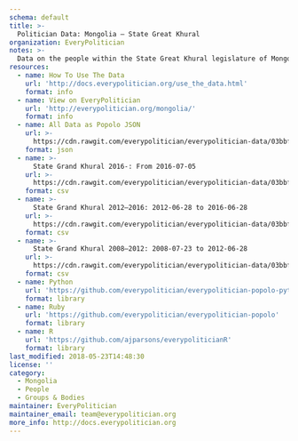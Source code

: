 ```yaml
---
schema: default
title: >-
  Politician Data: Mongolia — State Great Khural
organization: EveryPolitician
notes: >-
  Data on the people within the State Great Khural legislature of Mongolia.
resources:
  - name: How To Use The Data
    url: 'http://docs.everypolitician.org/use_the_data.html'
    format: info
  - name: View on EveryPolitician
    url: 'http://everypolitician.org/mongolia/'
    format: info
  - name: All Data as Popolo JSON
    url: >-
      https://cdn.rawgit.com/everypolitician/everypolitician-data/03bbf2c084ca901f68981225da3ba36b141d8c12/data/Mongolia/Assembly/ep-popolo-v1.0.json
    format: json
  - name: >-
      State Grand Khural 2016-: From 2016-07-05
    url: >-
      https://cdn.rawgit.com/everypolitician/everypolitician-data/03bbf2c084ca901f68981225da3ba36b141d8c12/data/Mongolia/Assembly/term-2016.csv
    format: csv
  - name: >-
      State Grand Khural 2012–2016: 2012-06-28 to 2016-06-28
    url: >-
      https://cdn.rawgit.com/everypolitician/everypolitician-data/03bbf2c084ca901f68981225da3ba36b141d8c12/data/Mongolia/Assembly/term-2012.csv
    format: csv
  - name: >-
      State Grand Khural 2008–2012: 2008-07-23 to 2012-06-28
    url: >-
      https://cdn.rawgit.com/everypolitician/everypolitician-data/03bbf2c084ca901f68981225da3ba36b141d8c12/data/Mongolia/Assembly/term-2008.csv
    format: csv
  - name: Python
    url: 'https://github.com/everypolitician/everypolitician-popolo-python'
    format: library
  - name: Ruby
    url: 'https://github.com/everypolitician/everypolitician-popolo'
    format: library
  - name: R
    url: 'https://github.com/ajparsons/everypoliticianR'
    format: library
last_modified: 2018-05-23T14:48:30
license: ''
category:
  - Mongolia
  - People
  - Groups & Bodies
maintainer: EveryPolitician
maintainer_email: team@everypolitician.org
more_info: http://docs.everypolitician.org
---
```

